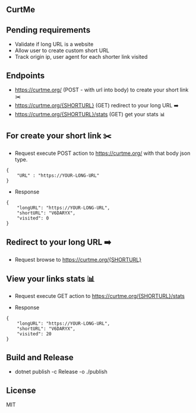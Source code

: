 ## CurtMe

## Pending requirements
 * Validate if long URL is a website
 * Allow user to create custom short URL
 * Track origin ip, user agent for each shorter link visited

## Endpoints
  * https://curtme.org/ (POST - with url into body) to create your short link :scissors:	
  * https://curtme.org/{SHORTURL} (GET) redirect to your long URL :arrow_right:
  * https://curtme.org/{SHORTURL}/stats (GET) get your stats :bar_chart:
  
## For create your short link :scissors:	
- Request
  execute POST action to https://curtme.org/ with that body json type.
```
{
    "URL" : "https://YOUR-LONG-URL"
}
```
- Response
```
{
    "longURL": "https://YOUR-LONG-URL",
    "shortURL": "V6DARYX",
    "visited": 0
}
```
  
## Redirect to your long URL :arrow_right:
- Request
  browse to https://curtme.org/{SHORTURL}

## View your links stats :bar_chart:
- Request
  execute GET action to https://curtme.org/{SHORTURL}/stats
  
- Response
```
{
    "longURL": "https://YOUR-LONG-URL",
    "shortURL": "V6DARYX",
    "visited": 20
}
```

## Build and Release

- dotnet publish -c Release -o ./publish

## License
MIT
